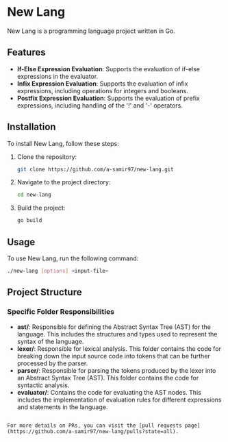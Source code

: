 # New Lang

New Lang is a programming language project written in Go.

## Features

- **If-Else Expression Evaluation**: Supports the evaluation of if-else expressions in the evaluator.
- **Infix Expression Evaluation**: Supports the evaluation of infix expressions, including operations for integers and booleans.
- **Postfix Expression Evaluation**: Supports the evaluation of prefix expressions, including handling of the '!' and '-' operators.

## Installation

To install New Lang, follow these steps:

1. Clone the repository:
   ```sh
   git clone https://github.com/a-samir97/new-lang.git
   ```
2. Navigate to the project directory:
   ```sh
   cd new-lang
   ```
3. Build the project:
   ```sh
   go build
   ```

## Usage

To use New Lang, run the following command:
```sh
./new-lang [options] <input-file>
```

## Project Structure
### Specific Folder Responsibilities

- **ast/**: Responsible for defining the Abstract Syntax Tree (AST) for the language. This includes the structures and types used to represent the syntax of the language.
- **lexer/**: Responsible for lexical analysis. This folder contains the code for breaking down the input source code into tokens that can be further processed by the parser.
- **parser/**: Responsible for parsing the tokens produced by the lexer into an Abstract Syntax Tree (AST). This folder contains the code for syntactic analysis.
- **evaluator/**: Contains the code for evaluating the AST nodes. This includes the implementation of evaluation rules for different expressions and statements in the language.
```

For more details on PRs, you can visit the [pull requests page](https://github.com/a-samir97/new-lang/pulls?state=all).
